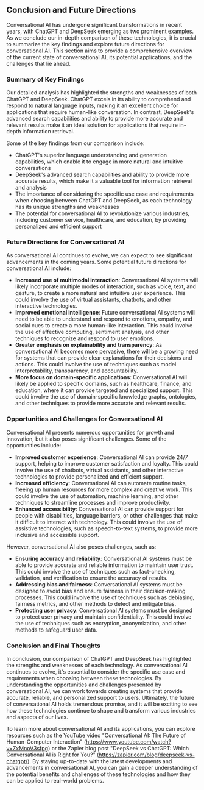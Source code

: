 ## Conclusion and Future Directions
Conversational AI has undergone significant transformations in recent years, with ChatGPT and DeepSeek emerging as two prominent examples. As we conclude our in-depth comparison of these technologies, it is crucial to summarize the key findings and explore future directions for conversational AI. This section aims to provide a comprehensive overview of the current state of conversational AI, its potential applications, and the challenges that lie ahead.

### Summary of Key Findings
Our detailed analysis has highlighted the strengths and weaknesses of both ChatGPT and DeepSeek. ChatGPT excels in its ability to comprehend and respond to natural language inputs, making it an excellent choice for applications that require human-like conversation. In contrast, DeepSeek's advanced search capabilities and ability to provide more accurate and relevant results make it an ideal solution for applications that require in-depth information retrieval.

Some of the key findings from our comparison include:
* ChatGPT's superior language understanding and generation capabilities, which enable it to engage in more natural and intuitive conversations
* DeepSeek's advanced search capabilities and ability to provide more accurate results, which make it a valuable tool for information retrieval and analysis
* The importance of considering the specific use case and requirements when choosing between ChatGPT and DeepSeek, as each technology has its unique strengths and weaknesses
* The potential for conversational AI to revolutionize various industries, including customer service, healthcare, and education, by providing personalized and efficient support

### Future Directions for Conversational AI
As conversational AI continues to evolve, we can expect to see significant advancements in the coming years. Some potential future directions for conversational AI include:
* **Increased use of multimodal interaction**: Conversational AI systems will likely incorporate multiple modes of interaction, such as voice, text, and gesture, to create a more natural and intuitive user experience. This could involve the use of virtual assistants, chatbots, and other interactive technologies.
* **Improved emotional intelligence**: Future conversational AI systems will need to be able to understand and respond to emotions, empathy, and social cues to create a more human-like interaction. This could involve the use of affective computing, sentiment analysis, and other techniques to recognize and respond to user emotions.
* **Greater emphasis on explainability and transparency**: As conversational AI becomes more pervasive, there will be a growing need for systems that can provide clear explanations for their decisions and actions. This could involve the use of techniques such as model interpretability, transparency, and accountability.
* **More focus on domain-specific applications**: Conversational AI will likely be applied to specific domains, such as healthcare, finance, and education, where it can provide targeted and specialized support. This could involve the use of domain-specific knowledge graphs, ontologies, and other techniques to provide more accurate and relevant results.

### Opportunities and Challenges for Conversational AI
Conversational AI presents numerous opportunities for growth and innovation, but it also poses significant challenges. Some of the opportunities include:
* **Improved customer experience**: Conversational AI can provide 24/7 support, helping to improve customer satisfaction and loyalty. This could involve the use of chatbots, virtual assistants, and other interactive technologies to provide personalized and efficient support.
* **Increased efficiency**: Conversational AI can automate routine tasks, freeing up human resources for more complex and creative work. This could involve the use of automation, machine learning, and other techniques to streamline processes and improve productivity.
* **Enhanced accessibility**: Conversational AI can provide support for people with disabilities, language barriers, or other challenges that make it difficult to interact with technology. This could involve the use of assistive technologies, such as speech-to-text systems, to provide more inclusive and accessible support.

However, conversational AI also poses challenges, such as:
* **Ensuring accuracy and reliability**: Conversational AI systems must be able to provide accurate and reliable information to maintain user trust. This could involve the use of techniques such as fact-checking, validation, and verification to ensure the accuracy of results.
* **Addressing bias and fairness**: Conversational AI systems must be designed to avoid bias and ensure fairness in their decision-making processes. This could involve the use of techniques such as debiasing, fairness metrics, and other methods to detect and mitigate bias.
* **Protecting user privacy**: Conversational AI systems must be designed to protect user privacy and maintain confidentiality. This could involve the use of techniques such as encryption, anonymization, and other methods to safeguard user data.

### Conclusion and Final Thoughts
In conclusion, our comparison of ChatGPT and DeepSeek has highlighted the strengths and weaknesses of each technology. As conversational AI continues to evolve, it's essential to consider the specific use case and requirements when choosing between these technologies. By understanding the opportunities and challenges presented by conversational AI, we can work towards creating systems that provide accurate, reliable, and personalized support to users. Ultimately, the future of conversational AI holds tremendous promise, and it will be exciting to see how these technologies continue to shape and transform various industries and aspects of our lives.

To learn more about conversational AI and its applications, you can explore resources such as the YouTube video "Conversational AI: The Future of Human-Computer Interaction" (https://www.youtube.com/watch?v=ZxMnoV3sfpg) or the Zapier blog post "DeepSeek vs ChatGPT: Which Conversational AI is Right for You?" (https://zapier.com/blog/deepseek-vs-chatgpt/). By staying up-to-date with the latest developments and advancements in conversational AI, you can gain a deeper understanding of the potential benefits and challenges of these technologies and how they can be applied to real-world problems.